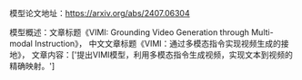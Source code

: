 模型论文地址：https://arxiv.org/abs/2407.06304

模型概述：文章标题《VIMI: Grounding Video Generation through Multi-modal Instruction》，
中文文章标题《VIMI：通过多模态指令实现视频生成的接地》，
文章内容：['提出VIMI模型，利用多模态指令生成视频，实现文本到视频的精确映射。']

